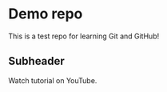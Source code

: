 # Demo repo

This is a test repo for learning Git and GitHub!

## Subheader

Watch tutorial on YouTube.
